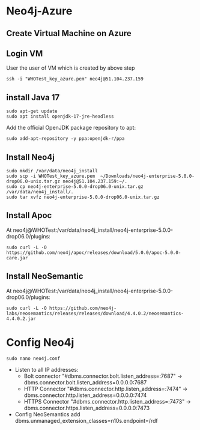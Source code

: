 # Neo4j-Azure
## Create Virtual Machine on Azure
## Login VM
User the user of VM which is created by above step
```
ssh -i "WHOTest_key_azure.pem" neo4j@51.104.237.159
```
## install Java 17
```
sudo apt-get update
sudo apt install openjdk-17-jre-headless
```
Add the official OpenJDK package repository to apt:
```
sudo add-apt-repository -y ppa:openjdk-r/ppa
```
## Install Neo4j
```
sudo mkdir /var/data/neo4j_install
sudo scp -i WHOTest_key_azure.pem  ~/Downloads/neo4j-enterprise-5.0.0-drop06.0-unix.tar.gz neo4j@51.104.237.159:~/.
sudo cp neo4j-enterprise-5.0.0-drop06.0-unix.tar.gz /var/data/neo4j_install/.
sudo tar xvfz neo4j-enterprise-5.0.0-drop06.0-unix.tar.gz 
```
## Install Apoc
At neo4j@WHOTest:/var/data/neo4j_install/neo4j-enterprise-5.0.0-drop06.0/plugins: 
```
sudo curl -L -O https://github.com/neo4j/apoc/releases/download/5.0.0/apoc-5.0.0-care.jar
```
## Install NeoSemantic
At neo4j@WHOTest:/var/data/neo4j_install/neo4j-enterprise-5.0.0-drop06.0/plugins: 
```
sudo curl -L -O https://github.com/neo4j-labs/neosemantics/releases/releases/download/4.4.0.2/neosemantics-4.4.0.2.jar
```
# Config Neo4j
```
sudo nano neo4j.conf
```
- Listen to all IP addresses:
  - Bolt connector "#dbms.connector.bolt.listen_address=:7687" -> dbms.connector.bolt.listen_address=0.0.0.0:7687
  - HTTP Connector "#dbms.connector.http.listen_address=:7474" -> dbms.connector.http.listen_address=0.0.0.0:7474
  - HTTPS Connector "#dbms.connector.http.listen_address=:7473" -> dbms.connector.https.listen_address=0.0.0.0:7473
- Config NeoSemantics
 add dbms.unmanaged_extension_classes=n10s.endpoint=/rdf
